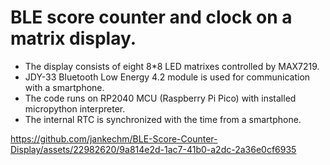 # BLE score counter and clock on a matrix display.
- The display consists of eight 8*8 LED matrixes controlled by MAX7219.
- JDY-33 Bluetooth Low Energy 4.2 module is used for communication with a smartphone.
- The code runs on RP2040 MCU (Raspberry Pi Pico) with installed micropython interpreter.
- The internal RTC is synchronized with the time from a smartphone.



https://github.com/jankechm/BLE-Score-Counter-Display/assets/22982620/9a814e2d-1ac7-41b0-a2dc-2a36e0cf6935

